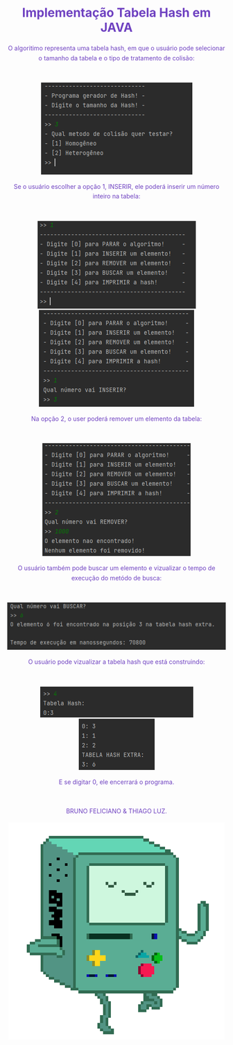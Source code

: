 <h1 align="center" style="color: #6f42c1; margin-bottom: 20px;">    Implementação Tabela Hash em JAVA</h1>

<p align="center" style="color: #6f42c1; line-height: 1.6;">
O algoritimo representa uma tabela hash, em que o usuário pode selecionar o tamanho da tabela e o tipo de tratamento de colisão:
</p>

<br>
<p align="center">
<img src="/assets/img1.png">
</p>
<p align="center" style="color: #6f42c1; line-height: 1.6;">
Se o usuário escolher a opção 1, INSERIR, ele poderá inserir um número inteiro na tabela:
</p>

<br>
<p align="center">
<img src="/assets/menu.png">
<img src="/Assets/inserir.png">
</p>
<p align="center" style="color: #6f42c1; line-height: 1.6;">
Na opção 2, o user poderá remover um elemento da tabela:
</p>

<br>
<p align="center">
<img src="/assets/remover.png">
<br>

<p align="center" style="color: #6f42c1; line-height: 1.6;">
O usuário também pode buscar um elemento e vizualizar o tempo de execução do metódo de busca:
</p>

<br>
<p align="center">
<img src="/assets/busca.png">
</p>
<p align="center" style="color: #6f42c1; line-height: 1.6;">
O usuário pode vizualizar a tabela hash que está construindo:
</p>

<br>
<p align="center">
<img src="/assets/print.png">
<img src="/assets/print2.png">
</p>
<p align="center" style="color: #6f42c1; line-height: 1.6;">
E se digitar 0, ele encerrará o programa.
</p>

<br>
<p align="center">
<p align="center" style="color: #6f42c1; line-height: 1.6;">
BRUNO FELICIANO & THIAGO LUZ.
</p>
<p align="center">
<img src="/assets/bmo.gif">
</p>
